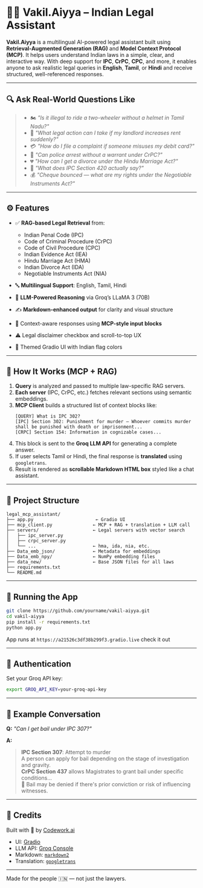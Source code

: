 
# 🧑‍⚖️ Vakil.Aiyya – Indian Legal Assistant

**Vakil.Aiyya** is a multilingual AI-powered legal assistant built using **Retrieval-Augmented Generation (RAG)** and **Model Context Protocol (MCP)**. It helps users understand Indian laws in a simple, clear, and interactive way. With deep support for **IPC**, **CrPC**, **CPC**, and more, it enables anyone to ask realistic legal queries in **English**, **Tamil**, or **Hindi** and receive structured, well-referenced responses.

---

## 🔍 Ask Real-World Questions Like

> - 🏍️ _"Is it illegal to ride a two-wheeler without a helmet in Tamil Nadu?"_  
> - 📝 _"What legal action can I take if my landlord increases rent suddenly?"_  
> - 💳 _"How do I file a complaint if someone misuses my debit card?"_  
> - 👮 _"Can police arrest without a warrant under CrPC?"_  
> - 💔 _"How can I get a divorce under the Hindu Marriage Act?"_  
> - 📜 _"What does IPC Section 420 actually say?"_  
> - 💰 _"Cheque bounced — what are my rights under the Negotiable Instruments Act?"_

---

## ⚙️ Features

- ✅ **RAG-based Legal Retrieval** from:
  - Indian Penal Code (IPC)
  - Code of Criminal Procedure (CrPC)
  - Code of Civil Procedure (CPC)
  - Indian Evidence Act (IEA)
  - Hindu Marriage Act (HMA)
  - Indian Divorce Act (IDA)
  - Negotiable Instruments Act (NIA)

- 🔤 **Multilingual Support**: English, Tamil, Hindi
- 🤖 **LLM-Powered Reasoning** via Groq’s LLaMA 3 (70B)
- ✍️ **Markdown-enhanced output** for clarity and visual structure
- 🧠 Context-aware responses using **MCP-style input blocks**
- ⚠️ Legal disclaimer checkbox and scroll-to-top UX
- 🎨 Themed Gradio UI with Indian flag colors

---

## 🧠 How It Works (MCP + RAG)

1. **Query** is analyzed and passed to multiple law-specific RAG servers.
2. **Each server** (IPC, CrPC, etc.) fetches relevant sections using semantic embeddings.
3. **MCP Client** builds a structured list of context blocks like:
   ```
   [QUERY] What is IPC 302?
   [IPC] Section 302: Punishment for murder – Whoever commits murder shall be punished with death or imprisonment...
   [CRPC] Section 154: Information in cognizable cases...
   ```
4. This block is sent to the **Groq LLM API** for generating a complete answer.
5. If user selects Tamil or Hindi, the final response is **translated** using `googletrans`.
6. Result is rendered as **scrollable Markdown HTML box** styled like a chat assistant.

---

## 📁 Project Structure

```
legal_mcp_assistant/
├── app.py                       ← Gradio UI
├── mcp_client.py               ← MCP + RAG + translation + LLM call
├── servers/                    ← Legal servers with vector search
│   ├── ipc_server.py
│   ├── crpc_server.py
│   └── ...                     ← hma, ida, nia, etc.
├── Data_emb_json/              ← Metadata for embeddings
├── Data_emb_npy/               ← NumPy embedding files
├── data_new/                   ← Base JSON files for all laws
├── requirements.txt
└── README.md
```

---

## 🚀 Running the App

```bash
git clone https://github.com/yourname/vakil-aiyya.git
cd vakil-aiyya
pip install -r requirements.txt
python app.py
```

App runs at `https://a21526c3df38b299f3.gradio.live` check it out

---

## 🔐 Authentication

Set your Groq API key:

```bash
export GROQ_API_KEY=your-groq-api-key
```

---

## 💬 Example Conversation

**Q:** _"Can I get bail under IPC 307?"_

**A:**  
> **IPC Section 307**: Attempt to murder  
> A person can apply for bail depending on the stage of investigation and gravity.  
> **CrPC Section 437** allows Magistrates to grant bail under specific conditions...  
> 📌 Bail may be denied if there's prior conviction or risk of influencing witnesses.

---

## 🧩 Credits

Built with 🧠 by [Codework.ai](https://codework.ai)

- UI: [Gradio](https://www.gradio.app)
- LLM API: [Groq Console](https://console.groq.com)
- Markdown: [`markdown2`](https://github.com/trentm/python-markdown2)
- Translation: [`googletrans`](https://pypi.org/project/googletrans)

---

Made for the people 🇮🇳 — not just the lawyers.

